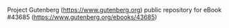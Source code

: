 Project Gutenberg (https://www.gutenberg.org) public repository for eBook #43685 (https://www.gutenberg.org/ebooks/43685)

